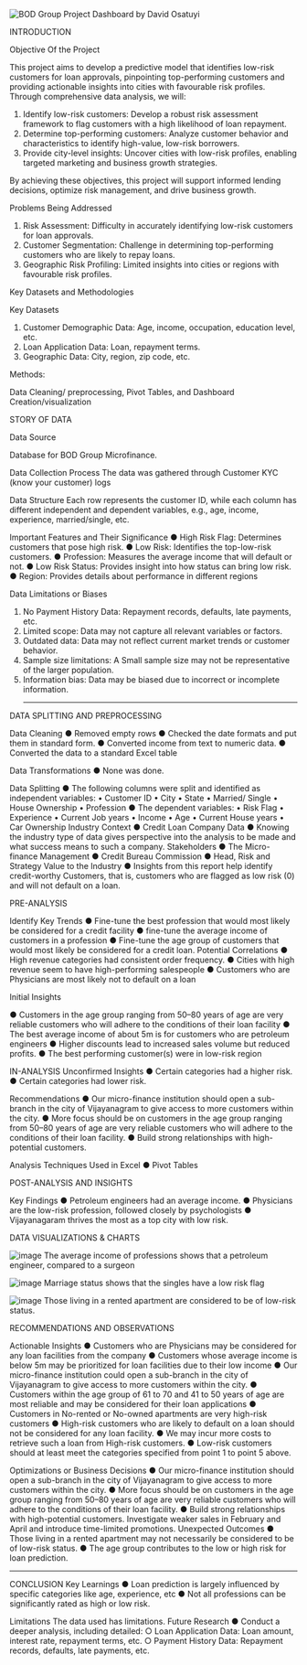 ![BOD Group Project Dashboard by David Osatuyi](https://github.com/user-attachments/assets/14c0822d-8678-4562-85fe-0748aca75fac)

INTRODUCTION

Objective Of the Project

This project aims to develop a predictive model that identifies low-risk customers for loan approvals, pinpointing top-performing customers and providing actionable insights into cities with favourable risk profiles. Through comprehensive data analysis, we will:

1. Identify low-risk customers: Develop a robust risk assessment framework to flag customers with a high likelihood of loan repayment.
2. Determine top-performing customers: Analyze customer behavior and characteristics to identify high-value, low-risk borrowers.
3. Provide city-level insights: Uncover cities with low-risk profiles, enabling targeted marketing and business growth strategies.

By achieving these objectives, this project will support informed lending decisions, optimize risk management, and drive business growth.

Problems Being Addressed

1. Risk Assessment: Difficulty in accurately identifying low-risk customers for loan approvals.
2. Customer Segmentation: Challenge in determining top-performing customers who are likely to repay loans.
3. Geographic Risk Profiling: Limited insights into cities or regions with favourable risk profiles.
   
Key Datasets and Methodologies

Key Datasets

1. Customer Demographic Data: Age, income, occupation, education level, etc.
2. Loan Application Data: Loan, repayment terms.
3. Geographic Data: City, region, zip code, etc.
   
Methods:

Data Cleaning/ preprocessing, Pivot Tables, and Dashboard Creation/visualization

STORY OF DATA

Data Source

Database for BOD Group Microfinance.

Data Collection Process
The data was gathered through Customer KYC (know your customer) logs

Data Structure
Each row represents the customer ID, while each column has different independent and dependent variables, e.g., age, income, experience, married/single, etc.

Important Features and Their Significance
● High Risk Flag: Determines customers that pose high risk.
● Low Risk: Identifies the top-low-risk customers.
● Profession: Measures the average income that will default or not.
● Low Risk Status: Provides insight into how status can bring low risk.
● Region: Provides details about performance in different regions

Data Limitations or Biases
1. No Payment History Data: Repayment records, defaults, late payments, etc.
2. Limited scope: Data may not capture all relevant variables or factors.
3. Outdated data: Data may not reflect current market trends or customer behavior.
4. Sample size limitations: A Small sample size may not be representative of the larger population.
5. Information bias: Data may be biased due to incorrect or incomplete information.
   ________________________________________
DATA SPLITTING AND PREPROCESSING

Data Cleaning
● Removed empty rows
● Checked the date formats and put them in standard form.
● Converted income from text to numeric data.
● Converted the data to a standard Excel table

Data Transformations
● None was done.

Data Splitting
● The following columns were split and identified as independent variables:
• Customer ID
• City
• State
• Married/ Single
• House Ownership
• Profession
● The dependent variables:
• Risk Flag
• Experience
• Current Job years
• Income
• Age
• Current House years
• Car Ownership
Industry Context
● Credit Loan Company Data
● Knowing the industry type of data gives perspective into the analysis to be made and what success means to such a company.
Stakeholders
● The Micro-finance Management
● Credit Bureau Commission
● Head, Risk and Strategy
Value to the Industry
● Insights from this report help identify credit-worthy Customers, that is, customers who are flagged as low risk (0) and will not default on a loan.

PRE-ANALYSIS

Identify Key Trends
● Fine-tune the best profession that would most likely be considered for a credit facility
● fine-tune the average income of customers in a profession
● Fine-tune the age group of customers that would most likely be considered for a credit loan.
Potential Correlations
● High revenue categories had consistent order frequency.
● Cities with high revenue seem to have high-performing salespeople
● Customers who are Physicians are most likely not to default on a loan

Initial Insights

● Customers in the age group ranging from 50–80 years of age are very reliable customers who will adhere to the conditions of their loan facility
● The best average income of about 5m is for customers who are petroleum engineers
● Higher discounts lead to increased sales volume but reduced profits.
● The best performing customer(s) were in low-risk region

IN-ANALYSIS
Unconfirmed Insights
● Certain categories had a higher risk.
● Certain categories had lower risk.

Recommendations
● Our micro-finance institution should open a sub-branch in the city of Vijayanagram to give access to more customers within the city.
● More focus should be on customers in the age group ranging from 50–80 years of age are very reliable customers who will adhere to the conditions of their loan facility.
● Build strong relationships with high-potential customers.

Analysis Techniques Used in Excel
● Pivot Tables

POST-ANALYSIS AND INSIGHTS

Key Findings
● Petroleum engineers had an average income.
● Physicians are the low-risk profession, followed closely by psychologists
● Vijayanagaram thrives the most as a top city with low risk.

DATA VISUALIZATIONS & CHARTS

![image](https://github.com/user-attachments/assets/249acbd6-850b-4ee2-8ec2-50499bd588fc)
The average income of professions shows that a petroleum engineer, compared to a surgeon

![image](https://github.com/user-attachments/assets/5cc95bb8-580a-47e2-83d9-c74a098a7ce7)
Marriage status shows that the singles have a low risk flag

![image](https://github.com/user-attachments/assets/d36e6491-5a4d-4754-8a56-80acf48dcf6b)
Those living in a rented apartment are considered to be of low-risk status.

RECOMMENDATIONS AND OBSERVATIONS

Actionable Insights
● Customers who are Physicians may be considered for any loan facilities from the company
● Customers whose average income is below 5m may be prioritized for loan facilities due to their low income
● Our micro-finance institution could open a sub-branch in the city of Vijayanagram to give access to more customers within the city.
● Customers within the age group of 61 to 70 and 41 to 50 years of age are most reliable and may be considered for their loan applications
● Customers in No-rented or No-owned apartments are very high-risk customers
● High-risk customers who are likely to default on a loan should not be considered for any loan facility.
● We may incur more costs to retrieve such a loan from High-risk customers.
● Low-risk customers should at least meet the categories specified from point 1 to point 5 above.

Optimizations or Business Decisions
● Our micro-finance institution should open a sub-branch in the city of Vijayanagram to give access to more customers within the city.
● More focus should be on customers in the age group ranging from 50–80 years of age are very reliable customers who will adhere to the conditions of their loan facility.
● Build strong relationships with high-potential customers. Investigate weaker sales in February and April and introduce time-limited promotions.
Unexpected Outcomes
● Those living in a rented apartment may not necessarily be considered to be of low-risk status.
● The age group contributes to the low or high risk for loan prediction.

________________________________________

CONCLUSION
Key Learnings
● Loan prediction is largely influenced by specific categories like age, experience, etc
● Not all professions can be significantly rated as high or low risk.

Limitations
The data used has limitations.
Future Research
● Conduct a deeper analysis, including detailed:
○ Loan Application Data: Loan amount, interest rate, repayment terms, etc.
○ Payment History Data: Repayment records, defaults, late payments, etc.

